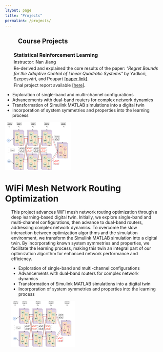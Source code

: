 ```yaml
---
layout: page
title: "Projects"
permalink: /projects/
---
```


<h2 style="margin-left: 2em;">Course Projects</h2>

<div style="margin-left: 2em;">

  <h3 style="margin-bottom: 0;">Statistical Reinforcement Learning</h3>
  <p style="margin-top: 4px; margin-bottom: 0;">
    Instructor: Nan Jiang
  </p>
  <p style="margin-top: 4px;">
    Re-derived and explained the core results of the paper:
    <em>"Regret Bounds for the Adaptive Control of Linear Quadratic Systems"</em>  
    by Yadkori, Szepesvári, and Poupart  
    [<a href="https://arxiv.org/abs/1207.4093" target="_blank">paper link</a>].
  </p>
  <p style="margin-top: -10px;">
    Final project report available  
    [<a href="https://alisina75.github.io/files/misc_notes/CS542_project.pdf" target="_blank">here</a>].
  </p>

</div>



<ul> <!-- Bullet points start -->
  <li>Exploration of single-band and multi-channel configurations</li>
  <li>Advancements with dual-band routers for complex network dynamics</li>
  <li>Transformation of Simulink MATLAB simulations into a digital twin</li>
  <li>Incorporation of system symmetries and properties into the learning process</li>
</ul> <!-- Bullet points end -->

<img src="/images/Wifi.png" alt="WiFi Mesh Network Diagram" title="WiFi Mesh Network Optimization" style="width: 43%;">

</div> <!-- End indentation -->



<h1>WiFi Mesh Network Routing Optimization</h1>

<div style="margin-left: 20px;"> <!-- Indent content -->

<p>This project advances WiFi mesh network routing optimization through a deep learning-based digital twin. Initially, we explore single-band and multi-channel configurations, then advance to dual-band routers, addressing complex network dynamics. To overcome the slow interaction between optimization algorithms and the simulation environment, we transform the Simulink MATLAB simulation into a digital twin. By incorporating known system symmetries and properties, we facilitate the learning process, making this twin an integral part of our optimization algorithm for enhanced network performance and efficiency.</p>

<ul> <!-- Bullet points start -->
  <li>Exploration of single-band and multi-channel configurations</li>
  <li>Advancements with dual-band routers for complex network dynamics</li>
  <li>Transformation of Simulink MATLAB simulations into a digital twin</li>
  <li>Incorporation of system symmetries and properties into the learning process</li>
</ul> <!-- Bullet points end -->

<img src="/images/Wifi.png" alt="WiFi Mesh Network Diagram" title="WiFi Mesh Network Optimization" style="width: 43%;">

</div> <!-- End indentation -->



